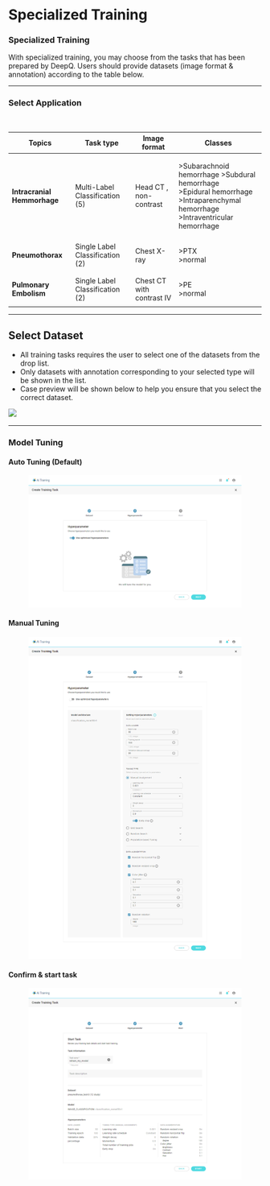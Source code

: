 # Specialized Training

### Specialized Training <a href="#specialized-training" id="specialized-training"></a>

With specialized training, you may choose from the tasks that has been prepared by DeepQ. Users should provide datasets (image format & annotation) according to the table below.

***

### Select Application

<figure><img src="https://console.deepq.ai/docs/console/.gitbook/assets/con-4-1-2-2.3.png" alt=""><figcaption></figcaption></figure>

| Topics                      | Task type                       | Image format              | Classes                                                                                                                                      |
| --------------------------- | ------------------------------- | ------------------------- | -------------------------------------------------------------------------------------------------------------------------------------------- |
| **Intracranial Hemmorhage** | Multi-Label Classification (5)  | Head CT , non-contrast    | <p>>Subarachnoid hemorrhage >Subdural hemorrhage<br>>Epidural hemorrhage<br>>Intraparenchymal hemorrhage<br>>Intraventricular hemorrhage</p> |
| **Pneumothorax**            | Single Label Classification (2) | Chest X-ray               | <p>>PTX<br>>normal</p>                                                                                                                       |
| **Pulmonary Embolism**      | Single Label Classification (2) | Chest CT with contrast IV | <p>>PE<br>>normal</p>                                                                                                                        |



***

## Select Dataset <a href="#411-select-dataset" id="411-select-dataset"></a>

* All training tasks requires the user to select one of the datasets from the drop list.
* Only datasets with annotation corresponding to your selected type will be shown in the list.
* Case preview will be shown below to help you ensure that you select the correct dataset.

![](https://console.deepq.ai/docs/console/.gitbook/assets/con-4-1-1-1.png)

***

### Model Tuning

#### Auto Tuning (Default)

<figure><img src="../../../.gitbook/assets/AITraining_Specialized_Tuning_Auto.png" alt=""><figcaption></figcaption></figure>

#### Manual Tuning

<figure><img src="../../../.gitbook/assets/AITraining_Specialized_Tuning_Manual.png" alt=""><figcaption></figcaption></figure>

#### Confirm & start task

<figure><img src="../../../.gitbook/assets/AITraining_Specialized_Tuning_confirm.png" alt=""><figcaption></figcaption></figure>
